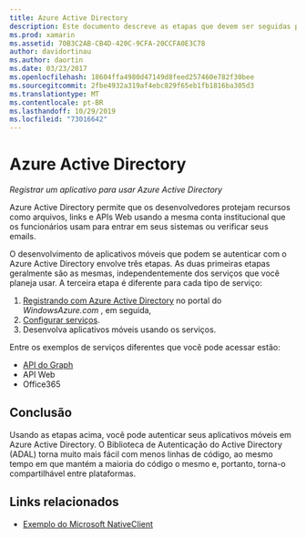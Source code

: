 ```yaml
---
title: Azure Active Directory
description: Este documento descreve as etapas que devem ser seguidas para permitir que um aplicativo móvel se autentique com o Azure Active Directory.
ms.prod: xamarin
ms.assetid: 70B3C2AB-CB4D-420C-9CFA-20CCFA0E3C78
author: davidortinau
ms.author: daortin
ms.date: 03/23/2017
ms.openlocfilehash: 18604ffa4980d47149d8feed257460e782f30bee
ms.sourcegitcommit: 2fbe4932a319af4ebc829f65eb1fb1816ba305d3
ms.translationtype: MT
ms.contentlocale: pt-BR
ms.lasthandoff: 10/29/2019
ms.locfileid: "73016642"
---
```

# <a name="azure-active-directory"></a>Azure Active Directory

_Registrar um aplicativo para usar Azure Active Directory_

Azure Active Directory permite que os desenvolvedores protejam recursos como arquivos, links e APIs Web usando a mesma conta institucional que os funcionários usam para entrar em seus sistemas ou verificar seus emails.

O desenvolvimento de aplicativos móveis que podem se autenticar com o Azure Active Directory envolve três etapas.
As duas primeiras etapas geralmente são as mesmas, independentemente dos serviços que você planeja usar. A terceira etapa é diferente para cada tipo de serviço:

  1. [Registrando com Azure Active Directory](~/cross-platform/data-cloud/active-directory/get-started/register.md) no portal do *WindowsAzure.com* , em seguida,
  2. [Configurar serviços](~/cross-platform/data-cloud/active-directory/get-started/configure.md).
  3. Desenvolva aplicativos móveis usando os serviços.

Entre os exemplos de serviços diferentes que você pode acessar estão:

- [API do Graph](~/cross-platform/data-cloud/active-directory/graph.md)
- API Web
- Office365

## <a name="conclusion"></a>Conclusão

Usando as etapas acima, você pode autenticar seus aplicativos móveis em Azure Active Directory. O Biblioteca de Autenticação do Active Directory (ADAL) torna muito mais fácil com menos linhas de código, ao mesmo tempo em que mantém a maioria do código o mesmo e, portanto, torna-o compartilhável entre plataformas.

## <a name="related-links"></a>Links relacionados

- [Exemplo do Microsoft NativeClient](https://github.com/AzureADSamples/NativeClient-MultiTarget-DotNet)
